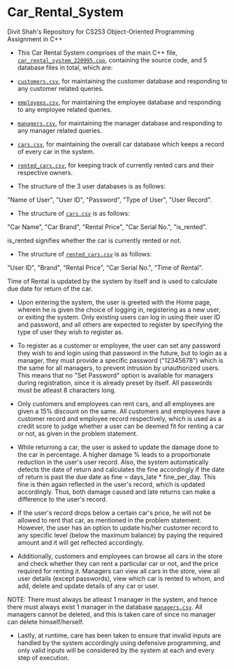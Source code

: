 # Car_Rental_System
Divit Shah's Repository for CS253 Object-Oriented Programming Assignment in C++


+ This Car Rental System comprises of the main C++ file, [`car_rental_system_220995.cpp`](/car_rental_system_220995.cpp), containing the source code, and 5 database files in total, which are:

+ [`customers.csv`](/customers.csv), for maintaining the customer database and responding to any customer related queries.

+ [`employees.csv`](/employees.csv), for maintaining the employee database and responding to any employee related queries.

+ [`managers.csv`](/managers.csv), for maintaining the manager database and responding to any manager related queries.

+ [`cars.csv`](/cars.csv), for maintaining the overall car database which keeps a record of every car in the system.

+ [`rented_cars.csv`](/rented_cars.csv), for keeping track of currently rented cars and their respective owners.



+ The structure of the 3 user databases is as follows:

"Name of User", "User ID", "Password", "Type of User", "User Record".

+ The structure of [`cars.csv`](/cars.csv) is as follows:

"Car Name", "Car Brand", "Rental Price", "Car Serial No.", "is_rented".

is_rented signifies whether the car is currently rented or not.

+ The structure of [`rented_cars.csv`](/rented_cars.csv) is as follows:

"User ID", "Brand", "Rental Price", "Car Serial No.", "Time of Rental".

Time of Rental is updated by the system by itself and is used to calculate due date for return of the car.

+ Upon entering the system, the user is greeted with the Home page, wherein he is given the choice of logging in, registering as a new user, or exiting the system. Only existing users can log in using their user ID and password, and all others are expected to register by specifying the type of user they wish to register as.

+ To register as a customer or employee, the user can set any password they wish to and login using that password in the future, but to login as a manager, they must provide a specific password ("12345678") which is the same for all managers, to prevent intrusion by unauthorized users. This means that no "Set Password" option is available for managers during registration, since it is already preset by itself. All passwords must be atleast 8 characters long. 

+ Only customers and employees can rent cars, and all employees are given a 15% discount on the same. All customers and employees have a customer record and employee record respectively, which is used as a credit score to judge whether a user can be deemed fit for renting a car or not, as given in the problem statement.

+ While returning a car, the user is asked to update the damage done to the car in percentage. A higher damage % leads to a proportionate reduction in the user's user record. Also, the system automatically detects the date of return and calculates the fine accordingly if the date of return is past the due date as fine = days_late * fine_per_day. This fine is then again reflected in the user's record, which is updated accordingly. Thus, both damage caused and late returns can make a difference to the user's record. 

+ If the user's record drops below a certain car's price, he will not be allowed to rent that car, as mentioned in the problem statement. However, the user has an option to update his/her customer record to any specific level (below the maximum balance) by paying the required amount and it will get reflected accordingly.

+ Additionally, customers and employees can browse all cars in the store and check whether they can rent a particular car or not, and the price required for renting it. Managers can view all cars in the store, view all user details (except passwords), view which car is rented to whom, and add, delete and update details of any car or user. 

NOTE: There must always be atleast 1 manager in the system, and hence there must always exist 1 manager in the database [`managers.csv`](/managers.csv). All managers cannot be deleted, and this is taken care of since no manager can delete himself/herself.

+ Lastly, at runtime, care has been taken to ensure that invalid inputs are handled by the system accordingly using defensive programming, and only valid inputs will be considered by the system at each and every step of execution.


